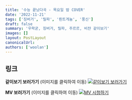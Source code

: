 ```yaml
---
title: '수능 끝났다곡 - 목요일 밤 COVER'
date: '2022-11-21'
tags: ['징버거', '릴파', '뢴트게늄', '풍신']
draft: false
summary: '우왁굳, 징버거, 릴파, 주르르, 비챤 같이보기'
images: []
layout: PostLayout
canonicalUrl:
authors: ['woolan']
---
```


## 링크

**같이보기 보러가기** (이미지를 클릭하여 이동)
[![같이보기 보러가기](https://cdn.discordapp.com/attachments/1135756712759013437/1135758630910697602/banner.png)](https://cafe.naver.com/steamindiegame/8583912)

**MV 보러가기** (이미지를 클릭하여 이동)
[![MV 시청하기](https://i.ytimg.com/vi/7wubxhtPKQE/maxresdefault.jpg)](https://youtu.be/7wubxhtPKQE)
